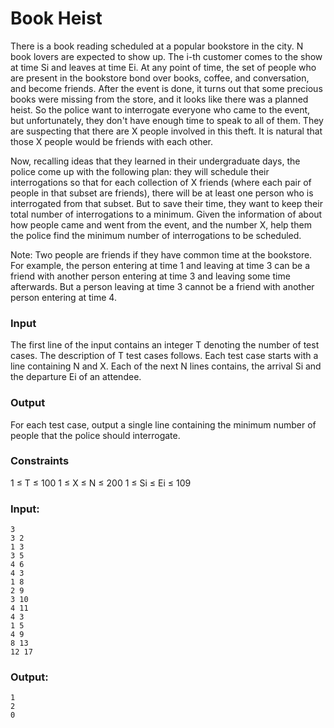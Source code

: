 # Book Heist

There is a book reading scheduled at a popular bookstore in the city. N book lovers are expected to show up. The i-th customer comes to the show at time Si and leaves at time Ei. At any point of time, the set of people who are present in the bookstore bond over books, coffee, and conversation, and become friends. After the event is done, it turns out that some precious books were missing from the store, and it looks like there was a planned heist. So the police want to interrogate everyone who came to the event, but unfortunately, they don't have enough time to speak to all of them. They are suspecting that there are X people involved in this theft. It is natural that those X people would be friends with each other.

Now, recalling ideas that they learned in their undergraduate days, the police come up with the following plan: they will schedule their interrogations so that for each collection of X friends (where each pair of people in that subset are friends), there will be at least one person who is interrogated from that subset. But to save their time, they want to keep their total number of interrogations to a minimum. Given the information of about how people came and went from the event, and the number X, help them the police find the minimum number of interrogations to be scheduled.

Note: Two people are friends if they have common time at the bookstore. For example, the person entering at time 1 and leaving at time 3 can be a friend with another person entering at time 3 and leaving some time afterwards. But a person leaving at time 3 cannot be a friend with another person entering at time 4.

### Input

The first line of the input contains an integer T denoting the number of test cases. The description of T test cases follows. Each test case starts with a line containing N and X. Each of the next N lines contains, the arrival Si and the departure Ei of an attendee.

### Output

For each test case, output a single line containing the minimum number of people that the police should interrogate.

### Constraints

1 ≤ T ≤ 100
1 ≤ X ≤ N ≤ 200
1 ≤ Si ≤ Ei ≤ 109
 
### Input:
```
3
3 2
1 3
3 5
4 6
4 3
1 8
2 9
3 10
4 11
4 3
1 5
4 9
8 13
12 17
```

### Output:
```
1
2
0
```
